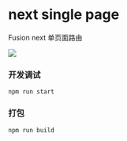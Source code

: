 # next single page

Fusion next 单页面路由

![](https://img.alicdn.com/tfs/TB1WMoYI4TpK1RjSZFMXXbG_VXa-1536-753.png)

### 开发调试

```
npm run start
```

### 打包

```
npm run build
```
